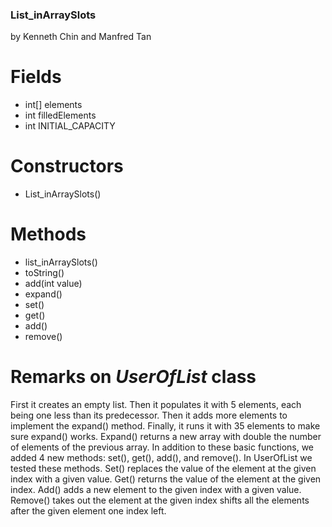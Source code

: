 ### List_inArraySlots
by Kenneth Chin and Manfred Tan

# Fields
- int[] elements
- int filledElements
- int INITIAL_CAPACITY
# Constructors
- List_inArraySlots()
# Methods
- list_inArraySlots()
- toString()
- add(int value)
- expand()
- set()
- get()
- add()
- remove()
# Remarks on *UserOfList* class
First it creates an empty list. Then it populates it with 5 elements, each being one less than its predecessor. Then it adds more elements to implement the expand() method. Finally, it runs it with 35 elements to make sure expand() works. Expand() returns a new array with double the number of elements of the previous array. In addition to these basic functions, we added 4 new methods: set(), get(), add(), and remove(). In UserOfList we tested these methods. Set() replaces the value of the element at the given index with a given value. Get() returns the value of the element at the given index. Add() adds a new element to the given index with a given value. Remove() takes out the element at the given index shifts all the elements after the given element one index left.
